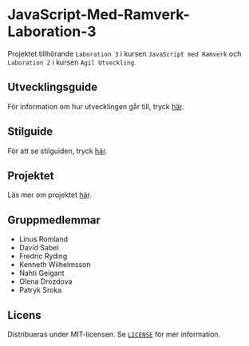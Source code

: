 # JavaScript-Med-Ramverk-Laboration-3

Projektet tillhörande `Laboration 3` i kursen `JavaScript med Ramverk` och `Laboration 2` i kursen `Agil Utveckling`.

## Utvecklingsguide

För information om hur utvecklingen går till, tryck [här](developmentGuide.md#utvecklingsguide).

## Stilguide

För att se stilguiden, tryck [här](STILGUIDE.md#stilguide).

## Projektet

Läs mer om projektet [här](PROJECT.md).

## Gruppmedlemmar

-   Linus Romland
-   David Sabel
-   Fredric Ryding
-   Kenneth Wilhelmsson
-   Nahti Geigant
-   Olena Drozdova
-   Patryk Sroka

## Licens

Distribueras under MIT-licensen. Se [`LICENSE`](LICENSE) för mer information.
